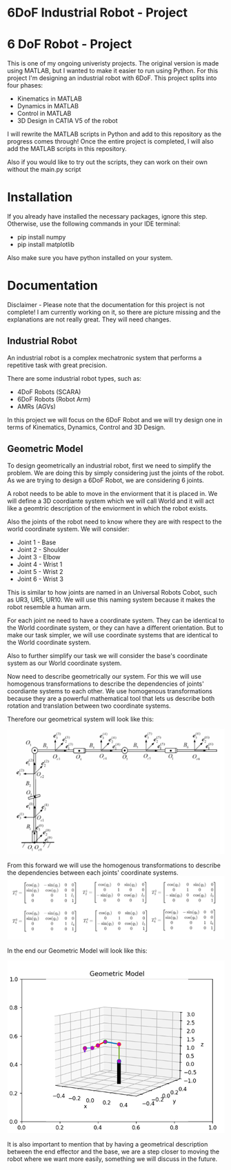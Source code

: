 # 6DoF Industrial Robot - Project
# 6 DoF Robot - Project

This is one of my ongoing univeristy projects.
The original version is made using MATLAB, but I wanted to make it easier to run using Python.
For this project I'm designing an industrial robot with 6DoF.
This project splits into four phases:
 - Kinematics in MATLAB
 - Dynamics in MATLAB
 - Control in MATLAB
 - 3D Design in CATIA V5 of the robot

I will rewrite the MATLAB scripts in Python and add to this repository as the progress comes through!
Once the entire project is completed, I will also add the MATLAB scripts in this repository.

Also if you would like to try out the scripts, they can work on their own without the main.py script

# Installation
If you already have installed the necessary packages, ignore this step.
Otherwise, use the following commands in your IDE terminal:

 - pip install numpy
 - pip install matplotlib

 Also make sure you have python installed on your system.

# Documentation

 Disclaimer - Please note that the documentation for this project is not complete!
 I am currently working on it, so there are picture missing and the explanations are not really great. They will need changes.

## Industrial Robot

An industrial robot is a complex mechatronic system that performs a repetitive task with great precision.

There are some industrial robot types, such as:
 - 4DoF Robots (SCARA)
 - 6DoF Robots (Robot Arm)
 - AMRs (AGVs)

In this project we will focus on the 6DoF Robot and we will try design one in terms of Kinematics, Dynamics, Control and 3D Design.

## Geometric Model

To design geometrically an industrial robot, first we need to simplify the problem.
We are doing this by simply considering just the joints of the robot.
As we are trying to design a 6DoF Robot, we are considering 6 joints.

A robot needs to be able to move in the enviorment that it is placed in.
We will define a 3D coordiante system which we will call World and it will act like a geomtric description of the enviorment in which the robot exists.

Also the joints of the robot need to know where they are with respect to the world coordinate system.
We will consider:
 - Joint 1 - Base
 - Joint 2 - Shoulder
 - Joint 3 - Elbow
 - Joint 4 - Wrist 1
 - Joint 5 - Wrist 2
 - Joint 6 - Wrist 3

This is similar to how joints are named in an Universal Robots Cobot, such as UR3, UR5, UR10.
We will use this naming system because it makes the robot resemble a human arm.

For each joint ne need to have a coordinate system.
They can be identical to the World coordinate system, or they can have a different orientation.
But to make our task simpler, we will use coordinate systems that are identical to the World coordinate system.

Also to further simplify our task we will consider the base's coordinate system as our World coordinate system.

Now need to describe geometrically our system.
For this we will use homogenous transformations to describe the dependencies of joints' coordiante systems to each other.
We use homogenous transformations because they are a powerful mathematical tool that lets us describe both rotation and translation between two coordinate systems.

Therefore our geometrical system will look like this:

![Alt text](README/READMEPictures/schematicDiagram.png?raw=true "Geometric Diagram")

From this forward we will use the homogenous transformations to describe the dependencies between each joints' coordinate systems.
![Alt text](README/READMEPictures/Transformations.png?raw=true "Homogenous Transformations")

In the end our Geometric Model will look like this:

![Alt text](README/READMEPictures/GeomtricModelExample.png?raw=true "Geomtric Model Example")

It is also important to mention that by having a geometrical description between the end effector and the base, we are a step closer to
moving the robot where we want more easily, something we will discuss in the future.